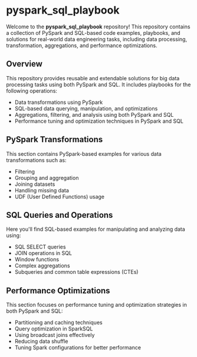 # pyspark_sql_playbook

Welcome to the **pyspark_sql_playbook** repository! This repository contains a collection of PySpark and SQL-based code examples, playbooks, and solutions for real-world data engineering tasks, including data processing, transformation, aggregations, and performance optimizations.

## Overview

This repository provides reusable and extendable solutions for big data processing tasks using both PySpark and SQL. It includes playbooks for the following operations:

- Data transformations using PySpark
- SQL-based data querying, manipulation, and optimizations
- Aggregations, filtering, and analysis using both PySpark and SQL
- Performance tuning and optimization techniques in PySpark and SQL


## PySpark Transformations

This section contains PySpark-based examples for various data transformations such as:

- Filtering
- Grouping and aggregation
- Joining datasets
- Handling missing data
- UDF (User Defined Functions) usage

## SQL Queries and Operations

Here you'll find SQL-based examples for manipulating and analyzing data using:

- SQL SELECT queries
- JOIN operations in SQL
- Window functions
- Complex aggregations
- Subqueries and common table expressions (CTEs)

## Performance Optimizations

This section focuses on performance tuning and optimization strategies in both PySpark and SQL:

- Partitioning and caching techniques
- Query optimization in SparkSQL
- Using broadcast joins effectively
- Reducing data shuffle
- Tuning Spark configurations for better performance
